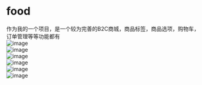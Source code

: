 # food
作为我的一个项目，是一个较为完善的B2C商城，商品标签，商品选项，购物车，订单管理等等功能都有<br>
![image](https://github.com/1996liang/project/blob/master/image/food/捕获1.PNG)<br>
![image](https://github.com/1996liang/project/blob/master/image/food/捕获12.PNG)<br>
![image](https://github.com/1996liang/project/blob/master/image/food/捕获5.PNG)<br>
![image](https://github.com/1996liang/project/blob/master/image/food/捕获6.PNG)<br>
![image](https://github.com/1996liang/project/blob/master/image/food/捕获7.PNG)<br>
![image](https://github.com/1996liang/project/blob/master/image/food/捕获8.PNG)<br>
